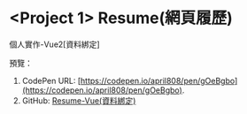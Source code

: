 # <Project 1> Resume(網頁履歷)

個人實作-Vue2[資料綁定]
	
預覽：

1. CodePen URL: [https://codepen.io/april808/pen/gOeBgbo](https://codepen.io/april808/pen/gOeBgbo).
1. GitHub: [Resume-Vue(資料綁定)](https://april808.github.io/project-resume/demo2/dist/index.html)
